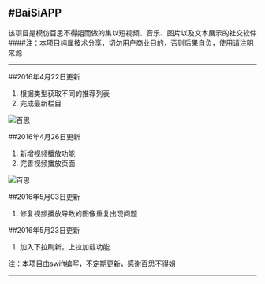 #BaiSiAPP
---
该项目是模仿百思不得姐而做的集以短视频、音乐、图片以及文本展示的社交软件
####注：本项目纯属技术分享，切勿用户商业目的，否则后果自负，使用请注明来源

---


##2016年4月22日更新
1. 根据类型获取不同的推荐列表
2. 完成最新栏目  

![百思](https://github.com/ashen-zhao/baisiapp/blob/master/screenshots/164201714.gif)  

 
##2016年4月26日更新
1. 新增视频播放功能
2. 完善视频播放页面  

 ![百思](https://github.com/ashen-zhao/baisiapp/blob/master/screenshots/1605032123.gif)   


##2016年5月03日更新
1. 修复视频播放导致的图像重复出现问题  
 
##2016年5月23日更新
1. 加入下拉刷新，上拉加载功能
 


注：本项目由swift编写，不定期更新，感谢百思不得姐

---